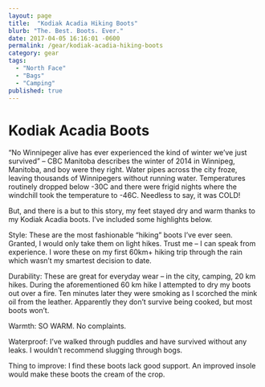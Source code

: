 ```yaml
---
layout: page
title:  "Kodiak Acadia Hiking Boots"
blurb: "The. Best. Boots. Ever."
date: 2017-04-05 16:16:01 -0600
permalink: /gear/kodiak-acadia-hiking-boots
category: gear
tags:
  - "North Face"
  - "Bags"
  - "Camping"
published: true
---
```


# Kodiak Acadia Boots

“No Winnipeger alive has ever experienced the kind of winter we’ve just survived” – CBC Manitoba describes the winter of 2014 in Winnipeg, Manitoba, and boy were they right. Water pipes across the city froze, leaving thousands of Winnipegers without running water.  Temperatures routinely dropped below -30C and there were frigid nights where the windchill took the temperature to -46C. Needless to say, it was COLD!

But, and there is a but to this story, my feet stayed dry and warm thanks to my Kodiak Acadia boots. I’ve included some highlights below.

Style: These are the most fashionable “hiking” boots I’ve ever seen. Granted, I would only take them on light hikes. Trust me – I can speak from experience. I wore these on my first 60km+ hiking trip through the rain which wasn’t my smartest decision to date.

Durability: These are great for everyday wear – in the city, camping, 20 km hikes. During the aforementioned 60 km hike I attempted to dry my boots out over a fire. Ten minutes later they were smoking as I scorched the mink oil from the leather. Apparently they don’t survive being cooked, but most boots won’t.

Warmth: SO WARM. No complaints.

Waterproof: I’ve walked through puddles and have survived without any leaks. I wouldn’t recommend slugging through bogs.

Thing to improve: I find these boots lack good support. An improved insole would make these boots the cream of the crop.  
